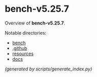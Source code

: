# bench-v5.25.7

Overview of **bench-v5.25.7**.

Notable directories:
- [bench](../../vendor/bench-v5.25.7/bench/)
- [.github](../../vendor/bench-v5.25.7/.github/)
- [resources](../../vendor/bench-v5.25.7/resources/)
- [docs](../../vendor/bench-v5.25.7/docs/)

*(generated by scripts/generate_index.py)*
